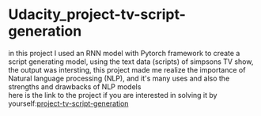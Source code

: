 # Udacity_project-tv-script-generation
in this project I used an RNN model with Pytorch framework to create a script generating model,
using the text data (scripts) of simpsons TV show,
the output was intersting, this project made me realize the importance of Natural language processing (NLP), and it's many uses and also the strengths and drawbacks of NLP models  <br/> here is the link to the project if you are interested in solving it by yourself:[project-tv-script-generation](https://github.com/udacity/deep-learning-v2-pytorch/tree/master/project-tv-script-generation)
